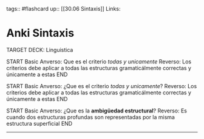tags:: #flashcard 
up:: [[30.06 Sintaxis]]
Links: 
# Anki Sintaxis
TARGET DECK: Linguistica

START
Basic
Anverso: 
Que es el criterio *todas y unicamente*
Reverso: 
Los criterios debe aplicar a todas las estructuras gramaticálmente correctas y únicamente a estas
END

START
Basic
Anverso: 
¿Que es el criterio *todas y unicamente*?
Reverso: 
Los criterios debe aplicar a todas las estructuras gramaticálmente correctas y únicamente a estas
END

START
Basic
Anverso: 
¿Que es la **ambigüedad estructural**?
Reverso: 
Es cuando dos estructuras profundas son representadas por la misma estructura superficial
END
___